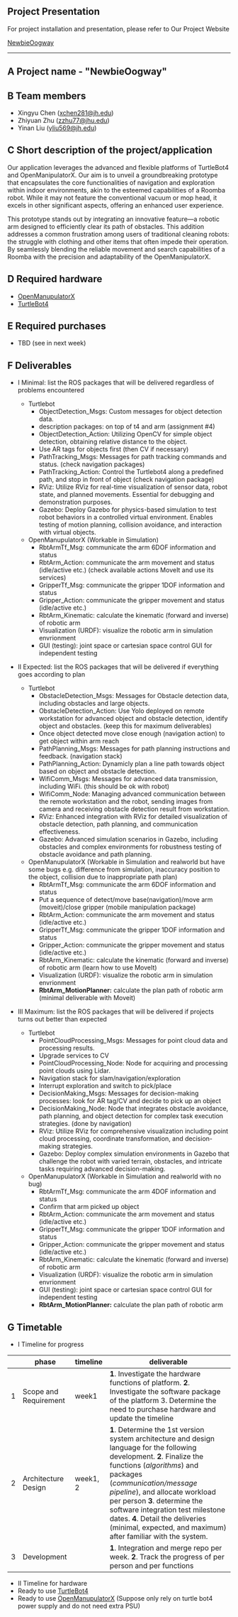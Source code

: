 ## Project Presentation

For project installation and presentation, please refer to Our Project Website

[NewbieOogway](https://newbie-oogway.readthedocs.io/en/latest/)


_________________________________________________

## A Project name - "NewbieOogway"

## B Team members
- Xingyu Chen (xchen281@jh.edu)
- Zhiyuan Zhu (zzhu77@jhu.edu)
- Yinan Liu (yliu569@jh.edu)


## C Short description of the project/application
Our application leverages the advanced and flexible platforms of TurtleBot4 and OpenManipulatorX. Our aim is to unveil a groundbreaking prototype that encapsulates the core functionalities of navigation and exploration within indoor environments, akin to the esteemed capabilities of a Roomba robot. While it may not feature the conventional vacuum or mop head, it excels in other significant aspects, offering an enhanced user experience.

This prototype stands out by integrating an innovative feature—a robotic arm designed to efficiently clear its path of obstacles. This addition addresses a common frustration among users of traditional cleaning robots: the struggle with clothing and other items that often impede their operation. By seamlessly blending the reliable movement and search capabilities of a Roomba with the precision and adaptability of the OpenManipulatorX.

## D Required hardware
- [OpenManupulatorX](https://emanual.robotis.com/docs/en/platform/openmanipulator_x/overview/)
- [TurtleBot4](https://turtlebot.github.io/turtlebot4-user-manual/overview/features.html#hardware-specifications)

## E Required purchases
- TBD (see in next week)


## F Deliverables
- I Minimal: list the ROS packages that will be delivered regardless of problems encountered
    - Turtlebot
        - ObjectDetection_Msgs: Custom messages for object detection data.
        - description packages: on top of t4 and arm (assignment #4)
        - ObjectDetection_Action: Utilizing OpenCV for simple object detection, obtaining relative distance to the object.
        - Use AR tags for objects first (then CV if necessary)
        - PathTracking_Msgs: Messages for path tracking commands and status. (check navigation packages)
        - PathTracking_Action: Control the Turtlebot4 along a predefined path, and stop in front of object (check navigation package)
        - RViz: Utilize RViz for real-time visualization of sensor data, robot state, and planned movements. Essential for debugging and demonstration purposes.
        - Gazebo: Deploy Gazebo for physics-based simulation to test robot behaviors in a controlled virtual environment. Enables testing of motion planning, collision avoidance, and interaction with virtual objects.
    - OpenManupulatorX (Workable in Simulation)
        - RbtArmTf_Msg: communicate the arm 6DOF information and status
        - RbtArm_Action: communicate the arm movement and status (idle/active etc.) (check available actions MoveIt and use its services)
        - GripperTf_Msg: communicate the gripper 1DOF information and status
        - Gripper_Action: communicate the gripper movement and status (idle/active etc.)
        - RbtArm_Kinematic: calculate the kinematic (forward and inverse) of robotic arm
        - Visualization (URDF): visualize the robotic arm in simulation envrionment
        - GUI (testing): joint space or cartesian space control GUI for independent testing


- II Expected: list the ROS packages that will be delivered if everything goes according to plan
    - Turtlebot
        - ObstacleDetection_Msgs: Messages for Obstacle detection data, including obstacles and large objects.
        - ObstacleDetection_Action: Use Yolo deployed on remote workstation for advanced object and obstacle detection, identify object and obstacles. (keep this for maximum deliverables)
        - Once object detected move close enough (navigation action) to get object within arm reach
        - PathPlanning_Msgs: Messages for path planning instructions and feedback. (navigation stack)
        - PathPlanning_Action: Dynamicly plan a line path towards object based on object and obstacle detection.
        - WifiComm_Msgs: Messages for advanced data transmission, including WiFi. (this should be ok with robot)
        - WifiComm_Node: Managing advanced communication between the remote workstation and the robot, sending images from camera and receiving obstacle detection result from workstation.
        - RViz: Enhanced integration with RViz for detailed visualization of obstacle detection, path planning, and communication effectiveness.
        - Gazebo: Advanced simulation scenarios in Gazebo, including obstacles and complex environments for robustness testing of obstacle avoidance and path planning.
    - OpenManupulatorX (Workable in Simulation and realworld but have some bugs e.g. difference from simulation, inaccuracy position to the object, collision due to inappropriate path plan)
        - RbtArmTf_Msg: communicate the arm 6DOF information and status
        - Put a sequence of detect/move base(navigation)/move arm (moveit)/close gripper (mobile manipulation package)
        - RbtArm_Action: communicate the arm movement and status (idle/active etc.)
        - GripperTf_Msg: communicate the gripper 1DOF information and status
        - Gripper_Action: communicate the gripper movement and status (idle/active etc.)
        - RbtArm_Kinematic: calculate the kinematic (forward and inverse) of robotic arm (learn how to use MoveIt)
        - Visualization (URDF): visualize the robotic arm in simulation envrionment
        - **RbtArm_MotionPlanner:** calculate the plan path of robotic arm (minimal deliverable with Moveit)
        
    

- III Maximum: list the ROS packages that will be delivered if projects turns out better than expected
    - Turtlebot
        - PointCloudProcessing_Msgs: Messages for point cloud data and processing results.
        - Upgrade services to CV
        - PointCloudProcessing_Node: Node for acquiring and processing point clouds using Lidar.
        - Navigation stack for slam/navigation/exploration
        - Interrupt exploration and switch to pick/place
        - DecisionMaking_Msgs: Messages for decision-making processes: look for AR tag/CV and decide to pick up an object
        - DecisionMaking_Node: Node that integrates obstacle avoidance, path planning, and object detection for complex task execution strategies. (done by navigation)
        - RViz: Utilize RViz for comprehensive visualization including point cloud processing, coordinate transformation, and decision-making strategies.
        - Gazebo: Deploy complex simulation environments in Gazebo that challenge the robot with varied terrain, obstacles, and intricate tasks requiring advanced decision-making.
    - OpenManupulatorX (Workable in Simulation and realworld with no bug)
        - RbtArmTf_Msg: communicate the arm 4DOF information and status
        - Confirm that arm picked up object
        - RbtArm_Action: communicate the arm movement and status (idle/active etc.)
        - GripperTf_Msg: communicate the gripper 1DOF information and status
        - Gripper_Action: communicate the gripper movement and status (idle/active etc.)
        - RbtArm_Kinematic: calculate the kinematic (forward and inverse) of robotic arm
        - Visualization (URDF): visualize the robotic arm in simulation envrionment
        - GUI (testing): joint space or cartesian space control GUI for independent testing
        - **RbtArm_MotionPlanner:** calculate the plan path of robotic arm
        


## G Timetable
- I Timeline for progress

| | phase                  | timeline | deliverable |
|-| ---------------------- | -------- | ----------- |
|1| Scope and Requirement  | week1    | **1**. Investigate the hardware functions of platform. **2**. Investigate the software package of the platform 3. Determine the need to purchase hardware and update the timeline| 
|2| Architecture Design    | week1, 2 | **1**. Determine the 1st version system architecture and design language for the following development. **2**. Finalize the functions (*algorithms*)  and packages (*communication/message pipeline*), and allocate workload per person **3**. determine the software integration test milestone dates. **4**. Detail the deliveries (minimal, expected, and maximum) after familiar with the system.
|3| Development            |          | **1**. Integration and merge repo per week. **2**. Track the progress of per person and per functions


- II Timeline for hardware
- Ready to use [TurtleBot4](https://turtlebot.github.io/turtlebot4-user-manual/overview/features.html#hardware-specifications)
- Ready to use [OpenManupulatorX](https://emanual.robotis.com/docs/en/platform/openmanipulator_x/overview/) (Suppose only rely on turtle bot4 power supply and do not need extra PSU)

